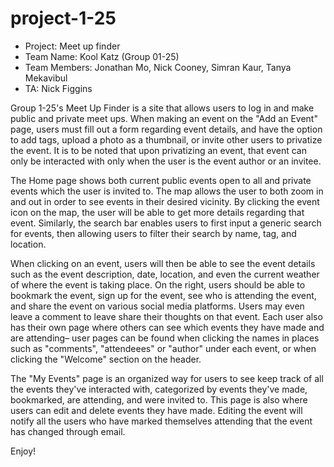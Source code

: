 # project-1-25
- Project: Meet up finder
- Team Name: Kool Katz (Group 01-25)
- Team Members: Jonathan Mo, Nick Cooney, Simran Kaur, Tanya Mekavibul
- TA: Nick Figgins

Group 1-25's Meet Up Finder is a site that allows users to log in and make public and private meet ups. When making an event on the "Add an Event" page, users must fill out a form regarding event details, and have the option to add tags, upload a photo as a thumbnail, or invite other users to privatize the event. It is to be noted that upon privatizing an event, that event can only be interacted with only when the user is the event author or an invitee. 

The Home page shows both current public events open to all and private events which the user is invited to. The map allows the user to both zoom in and out in order to see events in their desired vicinity. By clicking the event icon on the map, the user will be able to get more details regarding that event. Similarly, the search bar enables users to first input a generic search for events, then allowing users to filter their search by name, tag, and location. 

When clicking on an event, users will then be able to see the event details such as the event description, date, location, and even the current weather of where the event is taking place. On the right, users should be able to bookmark the event, sign up for the event, see who is attending the event, and share the event on various social media platforms. Users may even leave a comment to leave share their thoughts on that event. Each user also has their own page where others can see which events they have made and are attending– user pages can be found when clicking the names in places such as "comments", "attendeees" or "author" under each event, or when clicking the "Welcome" section on the header.

The "My Events" page is an organized way for users to see keep track of all the events they've interacted with, categorized by events they've made, bookmarked, are attending, and were invited to. This page is also where users can edit and delete events they have made. Editing the event will notify all the users who have marked themselves attending that the event has changed through email. 

Enjoy!
